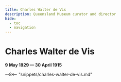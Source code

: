 ```yaml
---
title: Charles Walter de Vis
description: Queensland Museum curator and director
hide:
  - toc
  - navigation 
---
```


# Charles Walter de Vis

**9 May 1829 — 30 April 1915**

--8<-- "snippets/charles-walter-de-vis.md"

